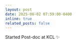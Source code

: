```yaml
---
layout: post
date: 2025-06-02 07:59:00-0400
inline: true
related_posts: false
---
```


Started Post-doc at KCL :sparkles:
